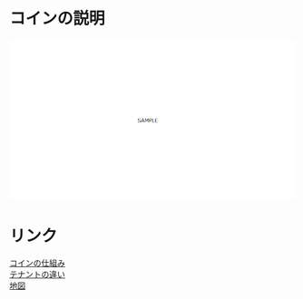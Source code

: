 # コインの説明

![sample.png](./sample.png "画像")

# リンク
[コインの仕組み](./coinsistem)<br>
[テナントの違い](./tenannto)<br>
[地図](./map)

